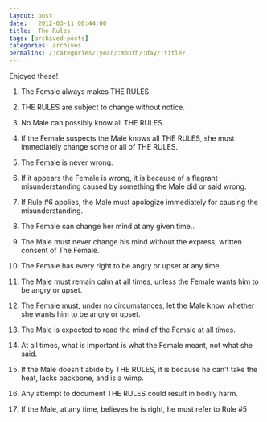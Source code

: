 ```yaml
---
layout: post
date:	2012-03-11 08:44:00
title:  The Rules
tags: [archived-posts]
categories: archives
permalink: /:categories/:year/:month/:day/:title/
---
```

Enjoyed these!



1. The Female always makes THE RULES.

2. THE RULES are subject to change without notice.

3. No Male can possibly know all THE RULES.

4. If the Female suspects the Male knows all THE RULES, she must immediately change some or all of THE RULES.

5. The Female is never wrong.

6. If it appears the Female is wrong, it is because of a flagrant misunderstanding caused by something the Male did or said wrong.

7. If Rule #6 applies, the Male must apologize immediately for causing the misunderstanding.

8. The Female can change her mind at any given time..

9. The Male must never change his mind without the express, written consent of The Female.

10. The Female has every right to be angry or upset at any time.

11. The Male must remain calm at all times, unless the Female wants him to be angry or upset.

12. The Female must, under no circumstances, let the Male know whether she wants him to be angry or upset.

13. The Male is expected to read the mind of the Female at all times.

14. At all times, what is important is what the Female meant, not what she said.

15. If the Male doesn't abide by THE RULES, it is because he can't take the heat, lacks backbone, and is a wimp.

16. Any attempt to document THE RULES could result in bodily harm.

17. If the Male, at any time, believes he is right, he must refer to Rule #5
